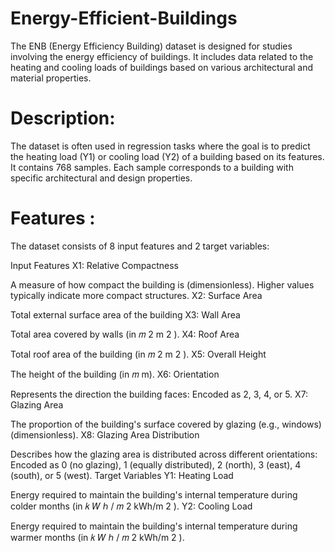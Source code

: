 # Energy-Efficient-Buildings

The ENB (Energy Efficiency Building) dataset is designed for studies involving the energy efficiency of buildings. It includes data related to the heating and cooling loads of buildings based on various architectural and material properties.

# Description:
The dataset is often used in regression tasks where the goal is to predict the heating load (Y1) or cooling load (Y2) of a building based on its features.
It contains 768 samples.
Each sample corresponds to a building with specific architectural and design properties.
# Features :
The dataset consists of 8 input features and 2 target variables:

Input Features
X1: Relative Compactness 

A measure of how compact the building is (dimensionless).
Higher values typically indicate more compact structures.
X2: Surface Area

Total external surface area of the building 
X3: Wall Area

Total area covered by walls (in 
𝑚
2
m 
2
 ).
X4: Roof Area

Total roof area of the building (in 
𝑚
2
m 
2
 ).
X5: Overall Height

The height of the building (in 
𝑚
m).
X6: Orientation

Represents the direction the building faces:
Encoded as 2, 3, 4, or 5.
X7: Glazing Area

The proportion of the building's surface covered by glazing (e.g., windows) (dimensionless).
X8: Glazing Area Distribution

Describes how the glazing area is distributed across different orientations:
Encoded as 0 (no glazing), 1 (equally distributed), 2 (north), 3 (east), 4 (south), or 5 (west).
Target Variables
Y1: Heating Load

Energy required to maintain the building's internal temperature during colder months (in 
𝑘
𝑊
ℎ
/
𝑚
2
kWh/m 
2
 ).
Y2: Cooling Load

Energy required to maintain the building's internal temperature during warmer months (in 
𝑘
𝑊
ℎ
/
𝑚
2
kWh/m 
2
 ).
